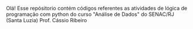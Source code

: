 Olá!
Esse repósitorio contém códigos referentes as atividades de lógica de programação com python do curso "Análise de Dados" do SENAC/RJ (Santa Luzia)
Prof. Cássio Ribeiro
